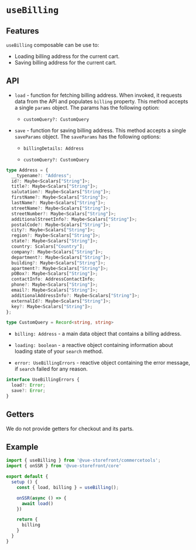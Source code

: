 # `useBilling`

## Features

`useBilling` composable can be use to:

* Loading billing address for the current cart.
* Saving billing address for the current cart.

## API

- `load` - function for fetching billing address. When invoked, it requests data from the API and populates `billing` property. This method accepts a single `params` object. The params has the following option:
 
    - `customQuery?: CustomQuery`

- `save` - function for saving billing address. This method accepts a single `saveParams` object. The `saveParams` has the following options:
 
    - `billingDetails: Address`

    - `customQuery?: CustomQuery`

```ts
type Address = {
  __typename?: "Address";
  id?: Maybe<Scalars["String"]>;
  title?: Maybe<Scalars["String"]>;
  salutation?: Maybe<Scalars["String"]>;
  firstName?: Maybe<Scalars["String"]>;
  lastName?: Maybe<Scalars["String"]>;
  streetName?: Maybe<Scalars["String"]>;
  streetNumber?: Maybe<Scalars["String"]>;
  additionalStreetInfo?: Maybe<Scalars["String"]>;
  postalCode?: Maybe<Scalars["String"]>;
  city?: Maybe<Scalars["String"]>;
  region?: Maybe<Scalars["String"]>;
  state?: Maybe<Scalars["String"]>;
  country: Scalars["Country"];
  company?: Maybe<Scalars["String"]>;
  department?: Maybe<Scalars["String"]>;
  building?: Maybe<Scalars["String"]>;
  apartment?: Maybe<Scalars["String"]>;
  pOBox?: Maybe<Scalars["String"]>;
  contactInfo: AddressContactInfo;
  phone?: Maybe<Scalars["String"]>;
  email?: Maybe<Scalars["String"]>;
  additionalAddressInfo?: Maybe<Scalars["String"]>;
  externalId?: Maybe<Scalars["String"]>;
  key?: Maybe<Scalars["String"]>;
};

type CustomQuery = Record<string, string>
```

- `billing: Address` - a main data object that contains a billing address.

- `loading: boolean` - a reactive object containing information about loading state of your `search` method.

- `error: UseBillingErrors` - reactive object containing the error message, if `search` failed for any reason.

```ts
interface UseBillingErrors {
  load?: Error;
  save?: Error;
}
```

## Getters

We do not provide getters for checkout and its parts.

## Example

```js
import { useBilling } from '@vue-storefront/commercetools';
import { onSSR } from '@vue-storefront/core'

export default {
  setup () {
    const { load, billing } = useBilling();

    onSSR(async () => {
      await load()
    })

    return {
      billing
    }
  }
}
```

